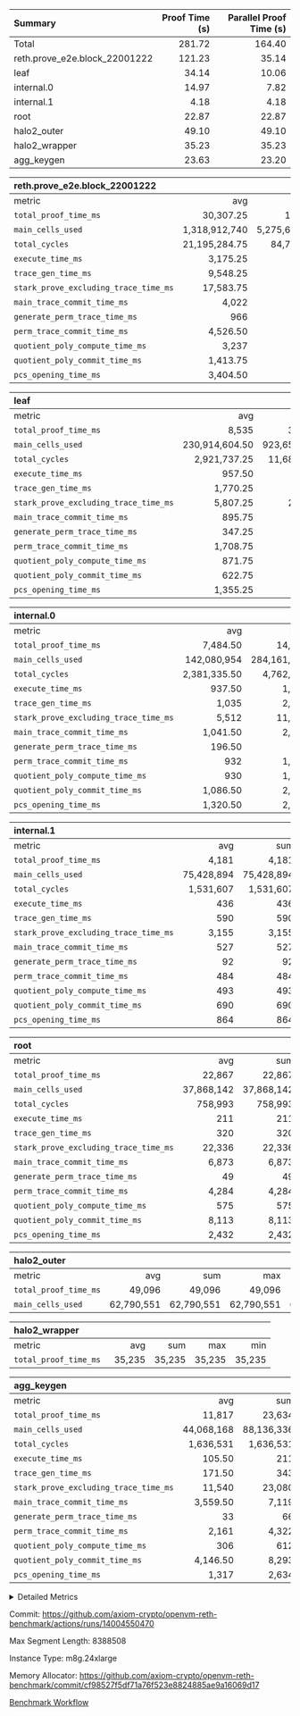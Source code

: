 | Summary | Proof Time (s) | Parallel Proof Time (s) |
|:---|---:|---:|
| Total |  281.72 |  164.40 |
| reth.prove_e2e.block_22001222 |  121.23 |  35.14 |
| leaf |  34.14 |  10.06 |
| internal.0 |  14.97 |  7.82 |
| internal.1 |  4.18 |  4.18 |
| root |  22.87 |  22.87 |
| halo2_outer |  49.10 |  49.10 |
| halo2_wrapper |  35.23 |  35.23 |
| agg_keygen |  23.63 |  23.20 |


| reth.prove_e2e.block_22001222 |||||
|:---|---:|---:|---:|---:|
|metric|avg|sum|max|min|
| `total_proof_time_ms ` |  30,307.25 |  121,229 |  35,143 |  25,955 |
| `main_cells_used     ` |  1,318,912,740 |  5,275,650,960 |  1,657,445,446 |  1,013,833,770 |
| `total_cycles        ` |  21,195,284.75 |  84,781,139 |  24,804,691 |  17,120,936 |
| `execute_time_ms     ` |  3,175.25 |  12,701 |  4,117 |  2,544 |
| `trace_gen_time_ms   ` |  9,548.25 |  38,193 |  10,661 |  8,492 |
| `stark_prove_excluding_trace_time_ms` |  17,583.75 |  70,335 |  20,909 |  14,355 |
| `main_trace_commit_time_ms` |  4,022 |  16,088 |  5,193 |  2,866 |
| `generate_perm_trace_time_ms` |  966 |  3,864 |  1,060 |  925 |
| `perm_trace_commit_time_ms` |  4,526.50 |  18,106 |  5,306 |  3,878 |
| `quotient_poly_compute_time_ms` |  3,237 |  12,948 |  4,281 |  2,145 |
| `quotient_poly_commit_time_ms` |  1,413.75 |  5,655 |  1,535 |  1,299 |
| `pcs_opening_time_ms ` |  3,404.50 |  13,618 |  3,609 |  3,147 |

| leaf |||||
|:---|---:|---:|---:|---:|
|metric|avg|sum|max|min|
| `total_proof_time_ms ` |  8,535 |  34,140 |  10,062 |  7,178 |
| `main_cells_used     ` |  230,914,604.50 |  923,658,418 |  279,826,368 |  195,612,274 |
| `total_cycles        ` |  2,921,737.25 |  11,686,949 |  3,458,734 |  2,574,202 |
| `execute_time_ms     ` |  957.50 |  3,830 |  1,112 |  850 |
| `trace_gen_time_ms   ` |  1,770.25 |  7,081 |  2,069 |  1,550 |
| `stark_prove_excluding_trace_time_ms` |  5,807.25 |  23,229 |  6,881 |  4,778 |
| `main_trace_commit_time_ms` |  895.75 |  3,583 |  1,050 |  746 |
| `generate_perm_trace_time_ms` |  347.25 |  1,389 |  418 |  280 |
| `perm_trace_commit_time_ms` |  1,708.75 |  6,835 |  2,055 |  1,386 |
| `quotient_poly_compute_time_ms` |  871.75 |  3,487 |  1,012 |  728 |
| `quotient_poly_commit_time_ms` |  622.75 |  2,491 |  739 |  510 |
| `pcs_opening_time_ms ` |  1,355.25 |  5,421 |  1,609 |  1,106 |

| internal.0 |||||
|:---|---:|---:|---:|---:|
|metric|avg|sum|max|min|
| `total_proof_time_ms ` |  7,484.50 |  14,969 |  7,817 |  7,152 |
| `main_cells_used     ` |  142,080,954 |  284,161,908 |  143,738,553 |  140,423,355 |
| `total_cycles        ` |  2,381,335.50 |  4,762,671 |  2,397,426 |  2,365,245 |
| `execute_time_ms     ` |  937.50 |  1,875 |  958 |  917 |
| `trace_gen_time_ms   ` |  1,035 |  2,070 |  1,045 |  1,025 |
| `stark_prove_excluding_trace_time_ms` |  5,512 |  11,024 |  5,814 |  5,210 |
| `main_trace_commit_time_ms` |  1,041.50 |  2,083 |  1,143 |  940 |
| `generate_perm_trace_time_ms` |  196.50 |  393 |  207 |  186 |
| `perm_trace_commit_time_ms` |  932 |  1,864 |  976 |  888 |
| `quotient_poly_compute_time_ms` |  930 |  1,860 |  1,001 |  859 |
| `quotient_poly_commit_time_ms` |  1,086.50 |  2,173 |  1,119 |  1,054 |
| `pcs_opening_time_ms ` |  1,320.50 |  2,641 |  1,362 |  1,279 |

| internal.1 |||||
|:---|---:|---:|---:|---:|
|metric|avg|sum|max|min|
| `total_proof_time_ms ` |  4,181 |  4,181 |  4,181 |  4,181 |
| `main_cells_used     ` |  75,428,894 |  75,428,894 |  75,428,894 |  75,428,894 |
| `total_cycles        ` |  1,531,607 |  1,531,607 |  1,531,607 |  1,531,607 |
| `execute_time_ms     ` |  436 |  436 |  436 |  436 |
| `trace_gen_time_ms   ` |  590 |  590 |  590 |  590 |
| `stark_prove_excluding_trace_time_ms` |  3,155 |  3,155 |  3,155 |  3,155 |
| `main_trace_commit_time_ms` |  527 |  527 |  527 |  527 |
| `generate_perm_trace_time_ms` |  92 |  92 |  92 |  92 |
| `perm_trace_commit_time_ms` |  484 |  484 |  484 |  484 |
| `quotient_poly_compute_time_ms` |  493 |  493 |  493 |  493 |
| `quotient_poly_commit_time_ms` |  690 |  690 |  690 |  690 |
| `pcs_opening_time_ms ` |  864 |  864 |  864 |  864 |

| root |||||
|:---|---:|---:|---:|---:|
|metric|avg|sum|max|min|
| `total_proof_time_ms ` |  22,867 |  22,867 |  22,867 |  22,867 |
| `main_cells_used     ` |  37,868,142 |  37,868,142 |  37,868,142 |  37,868,142 |
| `total_cycles        ` |  758,993 |  758,993 |  758,993 |  758,993 |
| `execute_time_ms     ` |  211 |  211 |  211 |  211 |
| `trace_gen_time_ms   ` |  320 |  320 |  320 |  320 |
| `stark_prove_excluding_trace_time_ms` |  22,336 |  22,336 |  22,336 |  22,336 |
| `main_trace_commit_time_ms` |  6,873 |  6,873 |  6,873 |  6,873 |
| `generate_perm_trace_time_ms` |  49 |  49 |  49 |  49 |
| `perm_trace_commit_time_ms` |  4,284 |  4,284 |  4,284 |  4,284 |
| `quotient_poly_compute_time_ms` |  575 |  575 |  575 |  575 |
| `quotient_poly_commit_time_ms` |  8,113 |  8,113 |  8,113 |  8,113 |
| `pcs_opening_time_ms ` |  2,432 |  2,432 |  2,432 |  2,432 |

| halo2_outer |||||
|:---|---:|---:|---:|---:|
|metric|avg|sum|max|min|
| `total_proof_time_ms ` |  49,096 |  49,096 |  49,096 |  49,096 |
| `main_cells_used     ` |  62,790,551 |  62,790,551 |  62,790,551 |  62,790,551 |

| halo2_wrapper |||||
|:---|---:|---:|---:|---:|
|metric|avg|sum|max|min|
| `total_proof_time_ms ` |  35,235 |  35,235 |  35,235 |  35,235 |

| agg_keygen |||||
|:---|---:|---:|---:|---:|
|metric|avg|sum|max|min|
| `total_proof_time_ms ` |  11,817 |  23,634 |  23,202 |  432 |
| `main_cells_used     ` |  44,068,168 |  88,136,336 |  87,208,265 |  928,071 |
| `total_cycles        ` |  1,636,531 |  1,636,531 |  1,636,531 |  1,636,531 |
| `execute_time_ms     ` |  105.50 |  211 |  211 |  0 |
| `trace_gen_time_ms   ` |  171.50 |  343 |  314 |  29 |
| `stark_prove_excluding_trace_time_ms` |  11,540 |  23,080 |  22,677 |  403 |
| `main_trace_commit_time_ms` |  3,559.50 |  7,119 |  7,067 |  52 |
| `generate_perm_trace_time_ms` |  33 |  66 |  54 |  12 |
| `perm_trace_commit_time_ms` |  2,161 |  4,322 |  4,272 |  50 |
| `quotient_poly_compute_time_ms` |  306 |  612 |  582 |  30 |
| `quotient_poly_commit_time_ms` |  4,146.50 |  8,293 |  8,235 |  58 |
| `pcs_opening_time_ms ` |  1,317 |  2,634 |  2,437 |  197 |



<details>
<summary>Detailed Metrics</summary>

| air_name | block_number | quotient_deg | interactions | constraints |
| --- | --- | --- | --- | --- |
| AccessAdapterAir<16> | 22001222 | 2 | 5 | 12 | 
| AccessAdapterAir<2> | 22001222 | 2 | 5 | 12 | 
| AccessAdapterAir<32> | 22001222 | 2 | 5 | 12 | 
| AccessAdapterAir<4> | 22001222 | 2 | 5 | 12 | 
| AccessAdapterAir<8> | 22001222 | 2 | 5 | 12 | 
| BitwiseOperationLookupAir<8> | 22001222 | 2 | 2 | 4 | 
| KeccakVmAir | 22001222 | 2 | 321 | 4,513 | 
| MemoryMerkleAir<8> | 22001222 | 2 | 4 | 39 | 
| PersistentBoundaryAir<8> | 22001222 | 2 | 3 | 7 | 
| PhantomAir | 22001222 | 2 | 3 | 5 | 
| Poseidon2PeripheryAir<BabyBearParameters>, 1> | 22001222 | 2 | 1 | 286 | 
| ProgramAir | 22001222 | 1 | 1 | 4 | 
| RangeTupleCheckerAir<2> | 22001222 | 1 | 1 | 4 | 
| Rv32HintStoreAir | 22001222 | 2 | 18 | 28 | 
| Sha256VmAir | 22001222 | 2 | 50 | 663 | 
| VariableRangeCheckerAir | 22001222 | 1 | 1 | 4 | 
| VmAirWrapper<Rv32BaseAluAdapterAir, BaseAluCoreAir<4, 8> | 22001222 | 2 | 20 | 37 | 
| VmAirWrapper<Rv32BaseAluAdapterAir, LessThanCoreAir<4, 8> | 22001222 | 2 | 18 | 40 | 
| VmAirWrapper<Rv32BaseAluAdapterAir, ShiftCoreAir<4, 8> | 22001222 | 2 | 24 | 91 | 
| VmAirWrapper<Rv32BranchAdapterAir, BranchEqualCoreAir<4> | 22001222 | 2 | 11 | 20 | 
| VmAirWrapper<Rv32BranchAdapterAir, BranchLessThanCoreAir<4, 8> | 22001222 | 2 | 13 | 35 | 
| VmAirWrapper<Rv32CondRdWriteAdapterAir, Rv32JalLuiCoreAir> | 22001222 | 2 | 10 | 18 | 
| VmAirWrapper<Rv32HeapAdapterAir<2, 32, 32>, BaseAluCoreAir<32, 8> | 22001222 | 2 | 61 | 126 | 
| VmAirWrapper<Rv32HeapAdapterAir<2, 32, 32>, LessThanCoreAir<32, 8> | 22001222 | 2 | 31 | 129 | 
| VmAirWrapper<Rv32HeapAdapterAir<2, 32, 32>, MultiplicationCoreAir<32, 8> | 22001222 | 2 | 61 | 57 | 
| VmAirWrapper<Rv32HeapAdapterAir<2, 32, 32>, ShiftCoreAir<32, 8> | 22001222 | 2 | 79 | 2,161 | 
| VmAirWrapper<Rv32HeapBranchAdapterAir<2, 32>, BranchEqualCoreAir<32> | 22001222 | 2 | 20 | 55 | 
| VmAirWrapper<Rv32HeapBranchAdapterAir<2, 32>, BranchLessThanCoreAir<32, 8> | 22001222 | 2 | 22 | 126 | 
| VmAirWrapper<Rv32IsEqualModAdapterAir<2, 1, 32, 32>, ModularIsEqualCoreAir<32, 4, 8> | 22001222 | 2 | 25 | 225 | 
| VmAirWrapper<Rv32IsEqualModAdapterAir<2, 3, 16, 48>, ModularIsEqualCoreAir<48, 4, 8> | 22001222 | 2 | 41 | 333 | 
| VmAirWrapper<Rv32JalrAdapterAir, Rv32JalrCoreAir> | 22001222 | 2 | 16 | 20 | 
| VmAirWrapper<Rv32LoadStoreAdapterAir, LoadSignExtendCoreAir<4, 8> | 22001222 | 2 | 18 | 33 | 
| VmAirWrapper<Rv32LoadStoreAdapterAir, LoadStoreCoreAir<4> | 22001222 | 2 | 17 | 40 | 
| VmAirWrapper<Rv32MultAdapterAir, DivRemCoreAir<4, 8> | 22001222 | 2 | 25 | 84 | 
| VmAirWrapper<Rv32MultAdapterAir, MulHCoreAir<4, 8> | 22001222 | 2 | 24 | 31 | 
| VmAirWrapper<Rv32MultAdapterAir, MultiplicationCoreAir<4, 8> | 22001222 | 2 | 19 | 19 | 
| VmAirWrapper<Rv32RdWriteAdapterAir, Rv32AuipcCoreAir> | 22001222 | 2 | 12 | 14 | 
| VmAirWrapper<Rv32VecHeapAdapterAir<1, 2, 2, 32, 32>, FieldExpressionCoreAir> | 22001222 | 2 | 415 | 480 | 
| VmAirWrapper<Rv32VecHeapAdapterAir<1, 6, 6, 16, 16>, FieldExpressionCoreAir> | 22001222 | 2 | 832 | 921 | 
| VmAirWrapper<Rv32VecHeapAdapterAir<2, 1, 1, 32, 32>, FieldExpressionCoreAir> | 22001222 | 2 | 158 | 190 | 
| VmAirWrapper<Rv32VecHeapAdapterAir<2, 2, 2, 32, 32>, FieldExpressionCoreAir> | 22001222 | 2 | 428 | 457 | 
| VmAirWrapper<Rv32VecHeapAdapterAir<2, 3, 3, 16, 16>, FieldExpressionCoreAir> | 22001222 | 2 | 246 | 288 | 
| VmAirWrapper<Rv32VecHeapAdapterAir<2, 6, 6, 16, 16>, FieldExpressionCoreAir> | 22001222 | 2 | 668 | 701 | 
| VmConnectorAir | 22001222 | 2 | 5 | 11 | 

| block_number | execute_time_ms |
| --- | --- |
| 22001222 | 211 | 

| group | air_name | block_number | rows | quotient_deg | prep_cols | perm_cols | main_cols | interactions | constraints | cells |
| --- | --- | --- | --- | --- | --- | --- | --- | --- | --- | --- |
| agg_keygen | AccessAdapterAir<16> | 22001222 |  | 2 |  |  |  | 5 | 12 |  | 
| agg_keygen | AccessAdapterAir<2> | 22001222 | 524,288 | 8 |  | 16 | 11 | 5 | 12 | 14,155,776 | 
| agg_keygen | AccessAdapterAir<32> | 22001222 |  | 2 |  |  |  | 5 | 12 |  | 
| agg_keygen | AccessAdapterAir<4> | 22001222 | 262,144 | 8 |  | 16 | 13 | 5 | 12 | 7,602,176 | 
| agg_keygen | AccessAdapterAir<8> | 22001222 | 8,192 | 8 |  | 16 | 17 | 5 | 12 | 270,336 | 
| agg_keygen | BitwiseOperationLookupAir<8> | 22001222 |  | 2 |  |  |  | 2 | 4 |  | 
| agg_keygen | FriReducedOpeningAir | 22001222 | 524,288 | 8 |  | 84 | 27 | 39 | 71 | 58,195,968 | 
| agg_keygen | JalRangeCheckAir | 22001222 | 65,536 | 8 |  | 28 | 12 | 9 | 14 | 2,621,440 | 
| agg_keygen | MemoryMerkleAir<8> | 22001222 |  | 2 |  |  |  | 4 | 39 |  | 
| agg_keygen | NativePoseidon2Air<BabyBearParameters>, 1> | 22001222 | 65,536 | 8 |  | 312 | 398 | 136 | 572 | 46,530,560 | 
| agg_keygen | PersistentBoundaryAir<8> | 22001222 |  | 2 |  |  |  | 3 | 7 |  | 
| agg_keygen | PhantomAir | 22001222 | 32,768 | 4 |  | 12 | 6 | 3 | 5 | 589,824 | 
| agg_keygen | Poseidon2PeripheryAir<BabyBearParameters>, 1> | 22001222 |  | 2 |  |  |  | 1 | 286 |  | 
| agg_keygen | ProgramAir | 22001222 | 131,072 | 1 |  | 8 | 10 | 1 | 4 | 2,359,296 | 
| agg_keygen | RangeTupleCheckerAir<2> | 22001222 |  | 1 |  |  |  | 1 | 4 |  | 
| agg_keygen | Rv32HintStoreAir | 22001222 |  | 2 |  |  |  | 18 | 28 |  | 
| agg_keygen | VariableRangeCheckerAir | 22001222 | 262,144 | 1 | 2 | 8 | 1 | 1 | 4 | 2,359,296 | 
| agg_keygen | VmAirWrapper<AluNativeAdapterAir, FieldArithmeticCoreAir> | 22001222 | 1,048,576 | 8 |  | 36 | 29 | 15 | 27 | 68,157,440 | 
| agg_keygen | VmAirWrapper<BranchNativeAdapterAir, BranchEqualCoreAir<1> | 22001222 | 262,144 | 8 |  | 28 | 23 | 11 | 25 | 13,369,344 | 
| agg_keygen | VmAirWrapper<NativeAdapterAir<2, 0>, PublicValuesCoreAir> | 22001222 | 64 | 8 |  | 28 | 27 | 11 | 30 | 3,520 | 
| agg_keygen | VmAirWrapper<NativeLoadStoreAdapterAir<1>, NativeLoadStoreCoreAir<1> | 22001222 | 524,288 | 8 |  | 40 | 21 | 15 | 20 | 31,981,568 | 
| agg_keygen | VmAirWrapper<NativeLoadStoreAdapterAir<4>, NativeLoadStoreCoreAir<4> | 22001222 | 131,072 | 8 |  | 40 | 27 | 15 | 20 | 8,781,824 | 
| agg_keygen | VmAirWrapper<NativeVectorizedAdapterAir<4>, FieldExtensionCoreAir> | 22001222 | 131,072 | 8 |  | 36 | 38 | 15 | 27 | 9,699,328 | 
| agg_keygen | VmAirWrapper<Rv32BaseAluAdapterAir, BaseAluCoreAir<4, 8> | 22001222 |  | 2 |  |  |  | 20 | 37 |  | 
| agg_keygen | VmAirWrapper<Rv32BaseAluAdapterAir, LessThanCoreAir<4, 8> | 22001222 |  | 2 |  |  |  | 18 | 40 |  | 
| agg_keygen | VmAirWrapper<Rv32BaseAluAdapterAir, ShiftCoreAir<4, 8> | 22001222 |  | 2 |  |  |  | 24 | 91 |  | 
| agg_keygen | VmAirWrapper<Rv32BranchAdapterAir, BranchEqualCoreAir<4> | 22001222 |  | 2 |  |  |  | 11 | 20 |  | 
| agg_keygen | VmAirWrapper<Rv32BranchAdapterAir, BranchLessThanCoreAir<4, 8> | 22001222 |  | 2 |  |  |  | 13 | 35 |  | 
| agg_keygen | VmAirWrapper<Rv32CondRdWriteAdapterAir, Rv32JalLuiCoreAir> | 22001222 |  | 2 |  |  |  | 10 | 18 |  | 
| agg_keygen | VmAirWrapper<Rv32JalrAdapterAir, Rv32JalrCoreAir> | 22001222 |  | 2 |  |  |  | 16 | 20 |  | 
| agg_keygen | VmAirWrapper<Rv32LoadStoreAdapterAir, LoadSignExtendCoreAir<4, 8> | 22001222 |  | 2 |  |  |  | 18 | 33 |  | 
| agg_keygen | VmAirWrapper<Rv32LoadStoreAdapterAir, LoadStoreCoreAir<4> | 22001222 |  | 2 |  |  |  | 17 | 40 |  | 
| agg_keygen | VmAirWrapper<Rv32MultAdapterAir, DivRemCoreAir<4, 8> | 22001222 |  | 2 |  |  |  | 25 | 84 |  | 
| agg_keygen | VmAirWrapper<Rv32MultAdapterAir, MulHCoreAir<4, 8> | 22001222 |  | 2 |  |  |  | 24 | 31 |  | 
| agg_keygen | VmAirWrapper<Rv32MultAdapterAir, MultiplicationCoreAir<4, 8> | 22001222 |  | 2 |  |  |  | 19 | 19 |  | 
| agg_keygen | VmAirWrapper<Rv32RdWriteAdapterAir, Rv32AuipcCoreAir> | 22001222 |  | 2 |  |  |  | 12 | 14 |  | 
| agg_keygen | VmConnectorAir | 22001222 | 2 | 8 | 1 | 16 | 5 | 5 | 11 | 42 | 
| agg_keygen | VolatileBoundaryAir | 22001222 | 131,072 | 8 |  | 20 | 12 | 7 | 19 | 4,194,304 | 

| group | air_name | block_number | idx | rows | prep_cols | perm_cols | main_cols | cells |
| --- | --- | --- | --- | --- | --- | --- | --- | --- |
| internal.0 | AccessAdapterAir<2> | 22001222 | 0 | 1,048,576 |  | 12 | 11 | 24,117,248 | 
| internal.0 | AccessAdapterAir<2> | 22001222 | 1 | 524,288 |  | 12 | 11 | 12,058,624 | 
| internal.0 | AccessAdapterAir<4> | 22001222 | 0 | 262,144 |  | 12 | 13 | 6,553,600 | 
| internal.0 | AccessAdapterAir<4> | 22001222 | 1 | 262,144 |  | 12 | 13 | 6,553,600 | 
| internal.0 | AccessAdapterAir<8> | 22001222 | 0 | 8,192 |  | 12 | 17 | 237,568 | 
| internal.0 | AccessAdapterAir<8> | 22001222 | 1 | 8,192 |  | 12 | 17 | 237,568 | 
| internal.0 | FriReducedOpeningAir | 22001222 | 0 | 1,048,576 |  | 44 | 27 | 74,448,896 | 
| internal.0 | FriReducedOpeningAir | 22001222 | 1 | 1,048,576 |  | 44 | 27 | 74,448,896 | 
| internal.0 | JalRangeCheckAir | 22001222 | 0 | 131,072 |  | 16 | 12 | 3,670,016 | 
| internal.0 | JalRangeCheckAir | 22001222 | 1 | 131,072 |  | 16 | 12 | 3,670,016 | 
| internal.0 | NativePoseidon2Air<BabyBearParameters>, 1> | 22001222 | 0 | 262,144 |  | 160 | 398 | 146,276,352 | 
| internal.0 | NativePoseidon2Air<BabyBearParameters>, 1> | 22001222 | 1 | 131,072 |  | 160 | 398 | 73,138,176 | 
| internal.0 | PhantomAir | 22001222 | 0 | 65,536 |  | 8 | 6 | 917,504 | 
| internal.0 | PhantomAir | 22001222 | 1 | 32,768 |  | 8 | 6 | 458,752 | 
| internal.0 | ProgramAir | 22001222 | 0 | 131,072 |  | 8 | 10 | 2,359,296 | 
| internal.0 | ProgramAir | 22001222 | 1 | 131,072 |  | 8 | 10 | 2,359,296 | 
| internal.0 | VariableRangeCheckerAir | 22001222 | 0 | 262,144 | 2 | 8 | 1 | 2,359,296 | 
| internal.0 | VariableRangeCheckerAir | 22001222 | 1 | 262,144 | 2 | 8 | 1 | 2,359,296 | 
| internal.0 | VmAirWrapper<AluNativeAdapterAir, FieldArithmeticCoreAir> | 22001222 | 0 | 2,097,152 |  | 20 | 29 | 102,760,448 | 
| internal.0 | VmAirWrapper<AluNativeAdapterAir, FieldArithmeticCoreAir> | 22001222 | 1 | 2,097,152 |  | 20 | 29 | 102,760,448 | 
| internal.0 | VmAirWrapper<BranchNativeAdapterAir, BranchEqualCoreAir<1> | 22001222 | 0 | 262,144 |  | 16 | 23 | 10,223,616 | 
| internal.0 | VmAirWrapper<BranchNativeAdapterAir, BranchEqualCoreAir<1> | 22001222 | 1 | 262,144 |  | 16 | 23 | 10,223,616 | 
| internal.0 | VmAirWrapper<NativeAdapterAir<2, 0>, PublicValuesCoreAir> | 22001222 | 0 | 64 |  | 16 | 23 | 2,496 | 
| internal.0 | VmAirWrapper<NativeAdapterAir<2, 0>, PublicValuesCoreAir> | 22001222 | 1 | 64 |  | 16 | 23 | 2,496 | 
| internal.0 | VmAirWrapper<NativeLoadStoreAdapterAir<1>, NativeLoadStoreCoreAir<1> | 22001222 | 0 | 524,288 |  | 24 | 21 | 23,592,960 | 
| internal.0 | VmAirWrapper<NativeLoadStoreAdapterAir<1>, NativeLoadStoreCoreAir<1> | 22001222 | 1 | 524,288 |  | 24 | 21 | 23,592,960 | 
| internal.0 | VmAirWrapper<NativeLoadStoreAdapterAir<4>, NativeLoadStoreCoreAir<4> | 22001222 | 0 | 262,144 |  | 24 | 27 | 13,369,344 | 
| internal.0 | VmAirWrapper<NativeLoadStoreAdapterAir<4>, NativeLoadStoreCoreAir<4> | 22001222 | 1 | 262,144 |  | 24 | 27 | 13,369,344 | 
| internal.0 | VmAirWrapper<NativeVectorizedAdapterAir<4>, FieldExtensionCoreAir> | 22001222 | 0 | 262,144 |  | 20 | 38 | 15,204,352 | 
| internal.0 | VmAirWrapper<NativeVectorizedAdapterAir<4>, FieldExtensionCoreAir> | 22001222 | 1 | 262,144 |  | 20 | 38 | 15,204,352 | 
| internal.0 | VmConnectorAir | 22001222 | 0 | 2 | 1 | 12 | 5 | 34 | 
| internal.0 | VmConnectorAir | 22001222 | 1 | 2 | 1 | 12 | 5 | 34 | 
| internal.0 | VolatileBoundaryAir | 22001222 | 0 | 262,144 |  | 12 | 12 | 6,291,456 | 
| internal.0 | VolatileBoundaryAir | 22001222 | 1 | 262,144 |  | 12 | 12 | 6,291,456 | 
| internal.1 | AccessAdapterAir<2> | 22001222 | 2 | 524,288 |  | 12 | 11 | 12,058,624 | 
| internal.1 | AccessAdapterAir<4> | 22001222 | 2 | 262,144 |  | 12 | 13 | 6,553,600 | 
| internal.1 | AccessAdapterAir<8> | 22001222 | 2 | 8,192 |  | 12 | 17 | 237,568 | 
| internal.1 | FriReducedOpeningAir | 22001222 | 2 | 262,144 |  | 44 | 27 | 18,612,224 | 
| internal.1 | JalRangeCheckAir | 22001222 | 2 | 65,536 |  | 16 | 12 | 1,835,008 | 
| internal.1 | NativePoseidon2Air<BabyBearParameters>, 1> | 22001222 | 2 | 65,536 |  | 160 | 398 | 36,569,088 | 
| internal.1 | PhantomAir | 22001222 | 2 | 16,384 |  | 8 | 6 | 229,376 | 
| internal.1 | ProgramAir | 22001222 | 2 | 131,072 |  | 8 | 10 | 2,359,296 | 
| internal.1 | VariableRangeCheckerAir | 22001222 | 2 | 262,144 | 2 | 8 | 1 | 2,359,296 | 
| internal.1 | VmAirWrapper<AluNativeAdapterAir, FieldArithmeticCoreAir> | 22001222 | 2 | 1,048,576 |  | 20 | 29 | 51,380,224 | 
| internal.1 | VmAirWrapper<BranchNativeAdapterAir, BranchEqualCoreAir<1> | 22001222 | 2 | 262,144 |  | 16 | 23 | 10,223,616 | 
| internal.1 | VmAirWrapper<NativeAdapterAir<2, 0>, PublicValuesCoreAir> | 22001222 | 2 | 64 |  | 16 | 23 | 2,496 | 
| internal.1 | VmAirWrapper<NativeLoadStoreAdapterAir<1>, NativeLoadStoreCoreAir<1> | 22001222 | 2 | 524,288 |  | 24 | 21 | 23,592,960 | 
| internal.1 | VmAirWrapper<NativeLoadStoreAdapterAir<4>, NativeLoadStoreCoreAir<4> | 22001222 | 2 | 131,072 |  | 24 | 27 | 6,684,672 | 
| internal.1 | VmAirWrapper<NativeVectorizedAdapterAir<4>, FieldExtensionCoreAir> | 22001222 | 2 | 131,072 |  | 20 | 38 | 7,602,176 | 
| internal.1 | VmConnectorAir | 22001222 | 2 | 2 | 1 | 12 | 5 | 34 | 
| internal.1 | VolatileBoundaryAir | 22001222 | 2 | 131,072 |  | 12 | 12 | 3,145,728 | 
| leaf | AccessAdapterAir<2> | 22001222 | 0 | 2,097,152 |  | 16 | 11 | 56,623,104 | 
| leaf | AccessAdapterAir<2> | 22001222 | 1 | 2,097,152 |  | 16 | 11 | 56,623,104 | 
| leaf | AccessAdapterAir<2> | 22001222 | 2 | 1,048,576 |  | 16 | 11 | 28,311,552 | 
| leaf | AccessAdapterAir<2> | 22001222 | 3 | 1,048,576 |  | 16 | 11 | 28,311,552 | 
| leaf | AccessAdapterAir<4> | 22001222 | 0 | 1,048,576 |  | 16 | 13 | 30,408,704 | 
| leaf | AccessAdapterAir<4> | 22001222 | 1 | 1,048,576 |  | 16 | 13 | 30,408,704 | 
| leaf | AccessAdapterAir<4> | 22001222 | 2 | 524,288 |  | 16 | 13 | 15,204,352 | 
| leaf | AccessAdapterAir<4> | 22001222 | 3 | 524,288 |  | 16 | 13 | 15,204,352 | 
| leaf | AccessAdapterAir<8> | 22001222 | 0 | 32,768 |  | 16 | 17 | 1,081,344 | 
| leaf | AccessAdapterAir<8> | 22001222 | 1 | 32,768 |  | 16 | 17 | 1,081,344 | 
| leaf | AccessAdapterAir<8> | 22001222 | 2 | 16,384 |  | 16 | 17 | 540,672 | 
| leaf | AccessAdapterAir<8> | 22001222 | 3 | 16,384 |  | 16 | 17 | 540,672 | 
| leaf | FriReducedOpeningAir | 22001222 | 0 | 4,194,304 |  | 84 | 27 | 465,567,744 | 
| leaf | FriReducedOpeningAir | 22001222 | 1 | 4,194,304 |  | 84 | 27 | 465,567,744 | 
| leaf | FriReducedOpeningAir | 22001222 | 2 | 2,097,152 |  | 84 | 27 | 232,783,872 | 
| leaf | FriReducedOpeningAir | 22001222 | 3 | 2,097,152 |  | 84 | 27 | 232,783,872 | 
| leaf | JalRangeCheckAir | 22001222 | 0 | 65,536 |  | 28 | 12 | 2,621,440 | 
| leaf | JalRangeCheckAir | 22001222 | 1 | 65,536 |  | 28 | 12 | 2,621,440 | 
| leaf | JalRangeCheckAir | 22001222 | 2 | 65,536 |  | 28 | 12 | 2,621,440 | 
| leaf | JalRangeCheckAir | 22001222 | 3 | 65,536 |  | 28 | 12 | 2,621,440 | 
| leaf | NativePoseidon2Air<BabyBearParameters>, 1> | 22001222 | 0 | 262,144 |  | 312 | 398 | 186,122,240 | 
| leaf | NativePoseidon2Air<BabyBearParameters>, 1> | 22001222 | 1 | 262,144 |  | 312 | 398 | 186,122,240 | 
| leaf | NativePoseidon2Air<BabyBearParameters>, 1> | 22001222 | 2 | 262,144 |  | 312 | 398 | 186,122,240 | 
| leaf | NativePoseidon2Air<BabyBearParameters>, 1> | 22001222 | 3 | 262,144 |  | 312 | 398 | 186,122,240 | 
| leaf | PhantomAir | 22001222 | 0 | 32,768 |  | 12 | 6 | 589,824 | 
| leaf | PhantomAir | 22001222 | 1 | 32,768 |  | 12 | 6 | 589,824 | 
| leaf | PhantomAir | 22001222 | 2 | 32,768 |  | 12 | 6 | 589,824 | 
| leaf | PhantomAir | 22001222 | 3 | 32,768 |  | 12 | 6 | 589,824 | 
| leaf | ProgramAir | 22001222 | 0 | 2,097,152 |  | 8 | 10 | 37,748,736 | 
| leaf | ProgramAir | 22001222 | 1 | 2,097,152 |  | 8 | 10 | 37,748,736 | 
| leaf | ProgramAir | 22001222 | 2 | 2,097,152 |  | 8 | 10 | 37,748,736 | 
| leaf | ProgramAir | 22001222 | 3 | 2,097,152 |  | 8 | 10 | 37,748,736 | 
| leaf | VariableRangeCheckerAir | 22001222 | 0 | 262,144 | 2 | 8 | 1 | 2,359,296 | 
| leaf | VariableRangeCheckerAir | 22001222 | 1 | 262,144 | 2 | 8 | 1 | 2,359,296 | 
| leaf | VariableRangeCheckerAir | 22001222 | 2 | 262,144 | 2 | 8 | 1 | 2,359,296 | 
| leaf | VariableRangeCheckerAir | 22001222 | 3 | 262,144 | 2 | 8 | 1 | 2,359,296 | 
| leaf | VmAirWrapper<AluNativeAdapterAir, FieldArithmeticCoreAir> | 22001222 | 0 | 2,097,152 |  | 36 | 29 | 136,314,880 | 
| leaf | VmAirWrapper<AluNativeAdapterAir, FieldArithmeticCoreAir> | 22001222 | 1 | 2,097,152 |  | 36 | 29 | 136,314,880 | 
| leaf | VmAirWrapper<AluNativeAdapterAir, FieldArithmeticCoreAir> | 22001222 | 2 | 2,097,152 |  | 36 | 29 | 136,314,880 | 
| leaf | VmAirWrapper<AluNativeAdapterAir, FieldArithmeticCoreAir> | 22001222 | 3 | 2,097,152 |  | 36 | 29 | 136,314,880 | 
| leaf | VmAirWrapper<BranchNativeAdapterAir, BranchEqualCoreAir<1> | 22001222 | 0 | 524,288 |  | 28 | 23 | 26,738,688 | 
| leaf | VmAirWrapper<BranchNativeAdapterAir, BranchEqualCoreAir<1> | 22001222 | 1 | 524,288 |  | 28 | 23 | 26,738,688 | 
| leaf | VmAirWrapper<BranchNativeAdapterAir, BranchEqualCoreAir<1> | 22001222 | 2 | 524,288 |  | 28 | 23 | 26,738,688 | 
| leaf | VmAirWrapper<BranchNativeAdapterAir, BranchEqualCoreAir<1> | 22001222 | 3 | 524,288 |  | 28 | 23 | 26,738,688 | 
| leaf | VmAirWrapper<NativeAdapterAir<2, 0>, PublicValuesCoreAir> | 22001222 | 0 | 64 |  | 28 | 27 | 3,520 | 
| leaf | VmAirWrapper<NativeAdapterAir<2, 0>, PublicValuesCoreAir> | 22001222 | 1 | 64 |  | 28 | 27 | 3,520 | 
| leaf | VmAirWrapper<NativeAdapterAir<2, 0>, PublicValuesCoreAir> | 22001222 | 2 | 64 |  | 28 | 27 | 3,520 | 
| leaf | VmAirWrapper<NativeAdapterAir<2, 0>, PublicValuesCoreAir> | 22001222 | 3 | 64 |  | 28 | 27 | 3,520 | 
| leaf | VmAirWrapper<NativeLoadStoreAdapterAir<1>, NativeLoadStoreCoreAir<1> | 22001222 | 0 | 1,048,576 |  | 40 | 21 | 63,963,136 | 
| leaf | VmAirWrapper<NativeLoadStoreAdapterAir<1>, NativeLoadStoreCoreAir<1> | 22001222 | 1 | 1,048,576 |  | 40 | 21 | 63,963,136 | 
| leaf | VmAirWrapper<NativeLoadStoreAdapterAir<1>, NativeLoadStoreCoreAir<1> | 22001222 | 2 | 1,048,576 |  | 40 | 21 | 63,963,136 | 
| leaf | VmAirWrapper<NativeLoadStoreAdapterAir<1>, NativeLoadStoreCoreAir<1> | 22001222 | 3 | 1,048,576 |  | 40 | 21 | 63,963,136 | 
| leaf | VmAirWrapper<NativeLoadStoreAdapterAir<4>, NativeLoadStoreCoreAir<4> | 22001222 | 0 | 262,144 |  | 40 | 27 | 17,563,648 | 
| leaf | VmAirWrapper<NativeLoadStoreAdapterAir<4>, NativeLoadStoreCoreAir<4> | 22001222 | 1 | 262,144 |  | 40 | 27 | 17,563,648 | 
| leaf | VmAirWrapper<NativeLoadStoreAdapterAir<4>, NativeLoadStoreCoreAir<4> | 22001222 | 2 | 262,144 |  | 40 | 27 | 17,563,648 | 
| leaf | VmAirWrapper<NativeLoadStoreAdapterAir<4>, NativeLoadStoreCoreAir<4> | 22001222 | 3 | 262,144 |  | 40 | 27 | 17,563,648 | 
| leaf | VmAirWrapper<NativeVectorizedAdapterAir<4>, FieldExtensionCoreAir> | 22001222 | 0 | 262,144 |  | 36 | 38 | 19,398,656 | 
| leaf | VmAirWrapper<NativeVectorizedAdapterAir<4>, FieldExtensionCoreAir> | 22001222 | 1 | 524,288 |  | 36 | 38 | 38,797,312 | 
| leaf | VmAirWrapper<NativeVectorizedAdapterAir<4>, FieldExtensionCoreAir> | 22001222 | 2 | 262,144 |  | 36 | 38 | 19,398,656 | 
| leaf | VmAirWrapper<NativeVectorizedAdapterAir<4>, FieldExtensionCoreAir> | 22001222 | 3 | 262,144 |  | 36 | 38 | 19,398,656 | 
| leaf | VmConnectorAir | 22001222 | 0 | 2 | 1 | 16 | 5 | 42 | 
| leaf | VmConnectorAir | 22001222 | 1 | 2 | 1 | 16 | 5 | 42 | 
| leaf | VmConnectorAir | 22001222 | 2 | 2 | 1 | 16 | 5 | 42 | 
| leaf | VmConnectorAir | 22001222 | 3 | 2 | 1 | 16 | 5 | 42 | 
| leaf | VolatileBoundaryAir | 22001222 | 0 | 1,048,576 |  | 20 | 12 | 33,554,432 | 
| leaf | VolatileBoundaryAir | 22001222 | 1 | 1,048,576 |  | 20 | 12 | 33,554,432 | 
| leaf | VolatileBoundaryAir | 22001222 | 2 | 524,288 |  | 20 | 12 | 16,777,216 | 
| leaf | VolatileBoundaryAir | 22001222 | 3 | 524,288 |  | 20 | 12 | 16,777,216 | 
| root | AccessAdapterAir<2> | 22001222 | 0 | 262,144 |  | 8 | 11 | 4,980,736 | 
| root | AccessAdapterAir<4> | 22001222 | 0 | 131,072 |  | 8 | 13 | 2,752,512 | 
| root | AccessAdapterAir<8> | 22001222 | 0 | 4,096 |  | 8 | 17 | 102,400 | 
| root | FriReducedOpeningAir | 22001222 | 0 | 131,072 |  | 24 | 27 | 6,684,672 | 
| root | JalRangeCheckAir | 22001222 | 0 | 32,768 |  | 12 | 12 | 786,432 | 
| root | NativePoseidon2Air<BabyBearParameters>, 1> | 22001222 | 0 | 32,768 |  | 84 | 398 | 15,794,176 | 
| root | PhantomAir | 22001222 | 0 | 8,192 |  | 8 | 6 | 114,688 | 
| root | ProgramAir | 22001222 | 0 | 131,072 |  | 8 | 10 | 2,359,296 | 
| root | VariableRangeCheckerAir | 22001222 | 0 | 262,144 | 2 | 8 | 1 | 2,359,296 | 
| root | VmAirWrapper<AluNativeAdapterAir, FieldArithmeticCoreAir> | 22001222 | 0 | 524,288 |  | 12 | 29 | 21,495,808 | 
| root | VmAirWrapper<BranchNativeAdapterAir, BranchEqualCoreAir<1> | 22001222 | 0 | 131,072 |  | 12 | 23 | 4,587,520 | 
| root | VmAirWrapper<NativeAdapterAir<2, 0>, PublicValuesCoreAir> | 22001222 | 0 | 64 |  | 12 | 22 | 2,176 | 
| root | VmAirWrapper<NativeLoadStoreAdapterAir<1>, NativeLoadStoreCoreAir<1> | 22001222 | 0 | 262,144 |  | 16 | 21 | 9,699,328 | 
| root | VmAirWrapper<NativeLoadStoreAdapterAir<4>, NativeLoadStoreCoreAir<4> | 22001222 | 0 | 65,536 |  | 16 | 27 | 2,818,048 | 
| root | VmAirWrapper<NativeVectorizedAdapterAir<4>, FieldExtensionCoreAir> | 22001222 | 0 | 65,536 |  | 12 | 38 | 3,276,800 | 
| root | VmConnectorAir | 22001222 | 0 | 2 | 1 | 8 | 5 | 26 | 
| root | VolatileBoundaryAir | 22001222 | 0 | 131,072 |  | 8 | 12 | 2,621,440 | 

| group | air_name | block_number | segment | rows | prep_cols | perm_cols | main_cols | cells |
| --- | --- | --- | --- | --- | --- | --- | --- | --- |
| agg_keygen | AccessAdapterAir<16> | 22001222 | 0 | 1 |  | 16 | 25 | 41 | 
| agg_keygen | AccessAdapterAir<2> | 22001222 | 0 | 1 |  | 16 | 11 | 27 | 
| agg_keygen | AccessAdapterAir<32> | 22001222 | 0 | 1 |  | 16 | 41 | 57 | 
| agg_keygen | AccessAdapterAir<4> | 22001222 | 0 | 1 |  | 16 | 13 | 29 | 
| agg_keygen | AccessAdapterAir<8> | 22001222 | 0 | 1 |  | 16 | 17 | 33 | 
| agg_keygen | BitwiseOperationLookupAir<8> | 22001222 | 0 | 65,536 | 3 | 8 | 2 | 655,360 | 
| agg_keygen | MemoryMerkleAir<8> | 22001222 | 0 | 64 |  | 16 | 32 | 3,072 | 
| agg_keygen | PersistentBoundaryAir<8> | 22001222 | 0 | 1 |  | 12 | 20 | 32 | 
| agg_keygen | PhantomAir | 22001222 | 0 | 1 |  | 12 | 6 | 18 | 
| agg_keygen | Poseidon2PeripheryAir<BabyBearParameters>, 1> | 22001222 | 0 | 32 |  | 8 | 300 | 9,856 | 
| agg_keygen | ProgramAir | 22001222 | 0 | 1 |  | 8 | 10 | 18 | 
| agg_keygen | RangeTupleCheckerAir<2> | 22001222 | 0 | 524,288 | 2 | 8 | 1 | 4,718,592 | 
| agg_keygen | Rv32HintStoreAir | 22001222 | 0 | 1 |  | 44 | 32 | 76 | 
| agg_keygen | VariableRangeCheckerAir | 22001222 | 0 | 262,144 | 2 | 8 | 1 | 2,359,296 | 
| agg_keygen | VmAirWrapper<Rv32BaseAluAdapterAir, BaseAluCoreAir<4, 8> | 22001222 | 0 | 1 |  | 52 | 36 | 88 | 
| agg_keygen | VmAirWrapper<Rv32BaseAluAdapterAir, LessThanCoreAir<4, 8> | 22001222 | 0 | 1 |  | 40 | 37 | 77 | 
| agg_keygen | VmAirWrapper<Rv32BaseAluAdapterAir, ShiftCoreAir<4, 8> | 22001222 | 0 | 1 |  | 52 | 53 | 105 | 
| agg_keygen | VmAirWrapper<Rv32BranchAdapterAir, BranchEqualCoreAir<4> | 22001222 | 0 | 1 |  | 28 | 26 | 54 | 
| agg_keygen | VmAirWrapper<Rv32BranchAdapterAir, BranchLessThanCoreAir<4, 8> | 22001222 | 0 | 1 |  | 32 | 32 | 64 | 
| agg_keygen | VmAirWrapper<Rv32CondRdWriteAdapterAir, Rv32JalLuiCoreAir> | 22001222 | 0 | 1 |  | 28 | 18 | 46 | 
| agg_keygen | VmAirWrapper<Rv32JalrAdapterAir, Rv32JalrCoreAir> | 22001222 | 0 | 1 |  | 36 | 28 | 64 | 
| agg_keygen | VmAirWrapper<Rv32LoadStoreAdapterAir, LoadSignExtendCoreAir<4, 8> | 22001222 | 0 | 1 |  | 52 | 36 | 88 | 
| agg_keygen | VmAirWrapper<Rv32LoadStoreAdapterAir, LoadStoreCoreAir<4> | 22001222 | 0 | 1 |  | 52 | 41 | 93 | 
| agg_keygen | VmAirWrapper<Rv32MultAdapterAir, DivRemCoreAir<4, 8> | 22001222 | 0 | 1 |  | 72 | 59 | 131 | 
| agg_keygen | VmAirWrapper<Rv32MultAdapterAir, MulHCoreAir<4, 8> | 22001222 | 0 | 1 |  | 72 | 39 | 111 | 
| agg_keygen | VmAirWrapper<Rv32MultAdapterAir, MultiplicationCoreAir<4, 8> | 22001222 | 0 | 1 |  | 52 | 31 | 83 | 
| agg_keygen | VmAirWrapper<Rv32RdWriteAdapterAir, Rv32AuipcCoreAir> | 22001222 | 0 | 1 |  | 28 | 20 | 48 | 
| agg_keygen | VmConnectorAir | 22001222 | 0 | 2 | 1 | 16 | 5 | 42 | 
| reth.prove_e2e.block_22001222 | AccessAdapterAir<16> | 22001222 | 0 | 64 |  | 16 | 25 | 2,624 | 
| reth.prove_e2e.block_22001222 | AccessAdapterAir<16> | 22001222 | 1 | 524,288 |  | 16 | 25 | 21,495,808 | 
| reth.prove_e2e.block_22001222 | AccessAdapterAir<16> | 22001222 | 2 | 524,288 |  | 16 | 25 | 21,495,808 | 
| reth.prove_e2e.block_22001222 | AccessAdapterAir<16> | 22001222 | 3 | 131,072 |  | 16 | 25 | 5,373,952 | 
| reth.prove_e2e.block_22001222 | AccessAdapterAir<2> | 22001222 | 1 | 512 |  | 16 | 11 | 13,824 | 
| reth.prove_e2e.block_22001222 | AccessAdapterAir<2> | 22001222 | 2 | 512 |  | 16 | 11 | 13,824 | 
| reth.prove_e2e.block_22001222 | AccessAdapterAir<2> | 22001222 | 3 | 131,072 |  | 16 | 11 | 3,538,944 | 
| reth.prove_e2e.block_22001222 | AccessAdapterAir<32> | 22001222 | 0 | 32 |  | 16 | 41 | 1,824 | 
| reth.prove_e2e.block_22001222 | AccessAdapterAir<32> | 22001222 | 1 | 262,144 |  | 16 | 41 | 14,942,208 | 
| reth.prove_e2e.block_22001222 | AccessAdapterAir<32> | 22001222 | 2 | 262,144 |  | 16 | 41 | 14,942,208 | 
| reth.prove_e2e.block_22001222 | AccessAdapterAir<32> | 22001222 | 3 | 65,536 |  | 16 | 41 | 3,735,552 | 
| reth.prove_e2e.block_22001222 | AccessAdapterAir<4> | 22001222 | 0 | 64 |  | 16 | 13 | 1,856 | 
| reth.prove_e2e.block_22001222 | AccessAdapterAir<4> | 22001222 | 1 | 256 |  | 16 | 13 | 7,424 | 
| reth.prove_e2e.block_22001222 | AccessAdapterAir<4> | 22001222 | 2 | 256 |  | 16 | 13 | 7,424 | 
| reth.prove_e2e.block_22001222 | AccessAdapterAir<4> | 22001222 | 3 | 65,536 |  | 16 | 13 | 1,900,544 | 
| reth.prove_e2e.block_22001222 | AccessAdapterAir<8> | 22001222 | 0 | 1,048,576 |  | 16 | 17 | 34,603,008 | 
| reth.prove_e2e.block_22001222 | AccessAdapterAir<8> | 22001222 | 1 | 2,097,152 |  | 16 | 17 | 69,206,016 | 
| reth.prove_e2e.block_22001222 | AccessAdapterAir<8> | 22001222 | 2 | 2,097,152 |  | 16 | 17 | 69,206,016 | 
| reth.prove_e2e.block_22001222 | AccessAdapterAir<8> | 22001222 | 3 | 1,048,576 |  | 16 | 17 | 34,603,008 | 
| reth.prove_e2e.block_22001222 | BitwiseOperationLookupAir<8> | 22001222 | 0 | 65,536 | 3 | 8 | 2 | 655,360 | 
| reth.prove_e2e.block_22001222 | BitwiseOperationLookupAir<8> | 22001222 | 1 | 65,536 | 3 | 8 | 2 | 655,360 | 
| reth.prove_e2e.block_22001222 | BitwiseOperationLookupAir<8> | 22001222 | 2 | 65,536 | 3 | 8 | 2 | 655,360 | 
| reth.prove_e2e.block_22001222 | BitwiseOperationLookupAir<8> | 22001222 | 3 | 65,536 | 3 | 8 | 2 | 655,360 | 
| reth.prove_e2e.block_22001222 | KeccakVmAir | 22001222 | 0 | 1 |  | 1,056 | 3,163 | 4,219 | 
| reth.prove_e2e.block_22001222 | KeccakVmAir | 22001222 | 1 | 262,144 |  | 1,056 | 3,163 | 1,105,985,536 | 
| reth.prove_e2e.block_22001222 | KeccakVmAir | 22001222 | 2 | 16,384 |  | 1,056 | 3,163 | 69,124,096 | 
| reth.prove_e2e.block_22001222 | KeccakVmAir | 22001222 | 3 | 262,144 |  | 1,056 | 3,163 | 1,105,985,536 | 
| reth.prove_e2e.block_22001222 | MemoryMerkleAir<8> | 22001222 | 0 | 1,048,576 |  | 16 | 32 | 50,331,648 | 
| reth.prove_e2e.block_22001222 | MemoryMerkleAir<8> | 22001222 | 1 | 1,048,576 |  | 16 | 32 | 50,331,648 | 
| reth.prove_e2e.block_22001222 | MemoryMerkleAir<8> | 22001222 | 2 | 1,048,576 |  | 16 | 32 | 50,331,648 | 
| reth.prove_e2e.block_22001222 | MemoryMerkleAir<8> | 22001222 | 3 | 2,097,152 |  | 16 | 32 | 100,663,296 | 
| reth.prove_e2e.block_22001222 | PersistentBoundaryAir<8> | 22001222 | 0 | 1,048,576 |  | 12 | 20 | 33,554,432 | 
| reth.prove_e2e.block_22001222 | PersistentBoundaryAir<8> | 22001222 | 1 | 1,048,576 |  | 12 | 20 | 33,554,432 | 
| reth.prove_e2e.block_22001222 | PersistentBoundaryAir<8> | 22001222 | 2 | 1,048,576 |  | 12 | 20 | 33,554,432 | 
| reth.prove_e2e.block_22001222 | PersistentBoundaryAir<8> | 22001222 | 3 | 1,048,576 |  | 12 | 20 | 33,554,432 | 
| reth.prove_e2e.block_22001222 | PhantomAir | 22001222 | 0 | 4 |  | 12 | 6 | 72 | 
| reth.prove_e2e.block_22001222 | PhantomAir | 22001222 | 1 | 128 |  | 12 | 6 | 2,304 | 
| reth.prove_e2e.block_22001222 | PhantomAir | 22001222 | 2 | 1 |  | 12 | 6 | 18 | 
| reth.prove_e2e.block_22001222 | PhantomAir | 22001222 | 3 | 8 |  | 12 | 6 | 144 | 
| reth.prove_e2e.block_22001222 | Poseidon2PeripheryAir<BabyBearParameters>, 1> | 22001222 | 0 | 1,048,576 |  | 8 | 300 | 322,961,408 | 
| reth.prove_e2e.block_22001222 | Poseidon2PeripheryAir<BabyBearParameters>, 1> | 22001222 | 1 | 1,048,576 |  | 8 | 300 | 322,961,408 | 
| reth.prove_e2e.block_22001222 | Poseidon2PeripheryAir<BabyBearParameters>, 1> | 22001222 | 2 | 524,288 |  | 8 | 300 | 161,480,704 | 
| reth.prove_e2e.block_22001222 | Poseidon2PeripheryAir<BabyBearParameters>, 1> | 22001222 | 3 | 1,048,576 |  | 8 | 300 | 322,961,408 | 
| reth.prove_e2e.block_22001222 | ProgramAir | 22001222 | 0 | 1,048,576 |  | 8 | 10 | 18,874,368 | 
| reth.prove_e2e.block_22001222 | ProgramAir | 22001222 | 1 | 1,048,576 |  | 8 | 10 | 18,874,368 | 
| reth.prove_e2e.block_22001222 | ProgramAir | 22001222 | 2 | 1,048,576 |  | 8 | 10 | 18,874,368 | 
| reth.prove_e2e.block_22001222 | ProgramAir | 22001222 | 3 | 1,048,576 |  | 8 | 10 | 18,874,368 | 
| reth.prove_e2e.block_22001222 | RangeTupleCheckerAir<2> | 22001222 | 0 | 2,097,152 | 2 | 8 | 1 | 18,874,368 | 
| reth.prove_e2e.block_22001222 | RangeTupleCheckerAir<2> | 22001222 | 1 | 2,097,152 | 2 | 8 | 1 | 18,874,368 | 
| reth.prove_e2e.block_22001222 | RangeTupleCheckerAir<2> | 22001222 | 2 | 2,097,152 | 2 | 8 | 1 | 18,874,368 | 
| reth.prove_e2e.block_22001222 | RangeTupleCheckerAir<2> | 22001222 | 3 | 2,097,152 | 2 | 8 | 1 | 18,874,368 | 
| reth.prove_e2e.block_22001222 | Rv32HintStoreAir | 22001222 | 0 | 524,288 |  | 44 | 32 | 39,845,888 | 
| reth.prove_e2e.block_22001222 | Rv32HintStoreAir | 22001222 | 1 | 524,288 |  | 44 | 32 | 39,845,888 | 
| reth.prove_e2e.block_22001222 | VariableRangeCheckerAir | 22001222 | 0 | 262,144 | 2 | 8 | 1 | 2,359,296 | 
| reth.prove_e2e.block_22001222 | VariableRangeCheckerAir | 22001222 | 1 | 262,144 | 2 | 8 | 1 | 2,359,296 | 
| reth.prove_e2e.block_22001222 | VariableRangeCheckerAir | 22001222 | 2 | 262,144 | 2 | 8 | 1 | 2,359,296 | 
| reth.prove_e2e.block_22001222 | VariableRangeCheckerAir | 22001222 | 3 | 262,144 | 2 | 8 | 1 | 2,359,296 | 
| reth.prove_e2e.block_22001222 | VmAirWrapper<Rv32BaseAluAdapterAir, BaseAluCoreAir<4, 8> | 22001222 | 0 | 8,388,608 |  | 52 | 36 | 738,197,504 | 
| reth.prove_e2e.block_22001222 | VmAirWrapper<Rv32BaseAluAdapterAir, BaseAluCoreAir<4, 8> | 22001222 | 1 | 8,388,608 |  | 52 | 36 | 738,197,504 | 
| reth.prove_e2e.block_22001222 | VmAirWrapper<Rv32BaseAluAdapterAir, BaseAluCoreAir<4, 8> | 22001222 | 2 | 8,388,608 |  | 52 | 36 | 738,197,504 | 
| reth.prove_e2e.block_22001222 | VmAirWrapper<Rv32BaseAluAdapterAir, BaseAluCoreAir<4, 8> | 22001222 | 3 | 8,388,608 |  | 52 | 36 | 738,197,504 | 
| reth.prove_e2e.block_22001222 | VmAirWrapper<Rv32BaseAluAdapterAir, LessThanCoreAir<4, 8> | 22001222 | 0 | 524,288 |  | 40 | 37 | 40,370,176 | 
| reth.prove_e2e.block_22001222 | VmAirWrapper<Rv32BaseAluAdapterAir, LessThanCoreAir<4, 8> | 22001222 | 1 | 524,288 |  | 40 | 37 | 40,370,176 | 
| reth.prove_e2e.block_22001222 | VmAirWrapper<Rv32BaseAluAdapterAir, LessThanCoreAir<4, 8> | 22001222 | 2 | 524,288 |  | 40 | 37 | 40,370,176 | 
| reth.prove_e2e.block_22001222 | VmAirWrapper<Rv32BaseAluAdapterAir, LessThanCoreAir<4, 8> | 22001222 | 3 | 524,288 |  | 40 | 37 | 40,370,176 | 
| reth.prove_e2e.block_22001222 | VmAirWrapper<Rv32BaseAluAdapterAir, ShiftCoreAir<4, 8> | 22001222 | 0 | 1,048,576 |  | 52 | 53 | 110,100,480 | 
| reth.prove_e2e.block_22001222 | VmAirWrapper<Rv32BaseAluAdapterAir, ShiftCoreAir<4, 8> | 22001222 | 1 | 2,097,152 |  | 52 | 53 | 220,200,960 | 
| reth.prove_e2e.block_22001222 | VmAirWrapper<Rv32BaseAluAdapterAir, ShiftCoreAir<4, 8> | 22001222 | 2 | 2,097,152 |  | 52 | 53 | 220,200,960 | 
| reth.prove_e2e.block_22001222 | VmAirWrapper<Rv32BaseAluAdapterAir, ShiftCoreAir<4, 8> | 22001222 | 3 | 1,048,576 |  | 52 | 53 | 110,100,480 | 
| reth.prove_e2e.block_22001222 | VmAirWrapper<Rv32BranchAdapterAir, BranchEqualCoreAir<4> | 22001222 | 0 | 2,097,152 |  | 28 | 26 | 113,246,208 | 
| reth.prove_e2e.block_22001222 | VmAirWrapper<Rv32BranchAdapterAir, BranchEqualCoreAir<4> | 22001222 | 1 | 2,097,152 |  | 28 | 26 | 113,246,208 | 
| reth.prove_e2e.block_22001222 | VmAirWrapper<Rv32BranchAdapterAir, BranchEqualCoreAir<4> | 22001222 | 2 | 2,097,152 |  | 28 | 26 | 113,246,208 | 
| reth.prove_e2e.block_22001222 | VmAirWrapper<Rv32BranchAdapterAir, BranchEqualCoreAir<4> | 22001222 | 3 | 2,097,152 |  | 28 | 26 | 113,246,208 | 
| reth.prove_e2e.block_22001222 | VmAirWrapper<Rv32BranchAdapterAir, BranchLessThanCoreAir<4, 8> | 22001222 | 0 | 1,048,576 |  | 32 | 32 | 67,108,864 | 
| reth.prove_e2e.block_22001222 | VmAirWrapper<Rv32BranchAdapterAir, BranchLessThanCoreAir<4, 8> | 22001222 | 1 | 2,097,152 |  | 32 | 32 | 134,217,728 | 
| reth.prove_e2e.block_22001222 | VmAirWrapper<Rv32BranchAdapterAir, BranchLessThanCoreAir<4, 8> | 22001222 | 2 | 4,194,304 |  | 32 | 32 | 268,435,456 | 
| reth.prove_e2e.block_22001222 | VmAirWrapper<Rv32BranchAdapterAir, BranchLessThanCoreAir<4, 8> | 22001222 | 3 | 1,048,576 |  | 32 | 32 | 67,108,864 | 
| reth.prove_e2e.block_22001222 | VmAirWrapper<Rv32CondRdWriteAdapterAir, Rv32JalLuiCoreAir> | 22001222 | 0 | 1,048,576 |  | 28 | 18 | 48,234,496 | 
| reth.prove_e2e.block_22001222 | VmAirWrapper<Rv32CondRdWriteAdapterAir, Rv32JalLuiCoreAir> | 22001222 | 1 | 524,288 |  | 28 | 18 | 24,117,248 | 
| reth.prove_e2e.block_22001222 | VmAirWrapper<Rv32CondRdWriteAdapterAir, Rv32JalLuiCoreAir> | 22001222 | 2 | 524,288 |  | 28 | 18 | 24,117,248 | 
| reth.prove_e2e.block_22001222 | VmAirWrapper<Rv32CondRdWriteAdapterAir, Rv32JalLuiCoreAir> | 22001222 | 3 | 262,144 |  | 28 | 18 | 12,058,624 | 
| reth.prove_e2e.block_22001222 | VmAirWrapper<Rv32HeapAdapterAir<2, 32, 32>, BaseAluCoreAir<32, 8> | 22001222 | 1 | 8,192 |  | 192 | 168 | 2,949,120 | 
| reth.prove_e2e.block_22001222 | VmAirWrapper<Rv32HeapAdapterAir<2, 32, 32>, BaseAluCoreAir<32, 8> | 22001222 | 2 | 16,384 |  | 192 | 168 | 5,898,240 | 
| reth.prove_e2e.block_22001222 | VmAirWrapper<Rv32HeapAdapterAir<2, 32, 32>, BaseAluCoreAir<32, 8> | 22001222 | 3 | 8,192 |  | 192 | 168 | 2,949,120 | 
| reth.prove_e2e.block_22001222 | VmAirWrapper<Rv32HeapAdapterAir<2, 32, 32>, LessThanCoreAir<32, 8> | 22001222 | 1 | 2,048 |  | 68 | 169 | 485,376 | 
| reth.prove_e2e.block_22001222 | VmAirWrapper<Rv32HeapAdapterAir<2, 32, 32>, LessThanCoreAir<32, 8> | 22001222 | 2 | 8,192 |  | 68 | 169 | 1,941,504 | 
| reth.prove_e2e.block_22001222 | VmAirWrapper<Rv32HeapAdapterAir<2, 32, 32>, LessThanCoreAir<32, 8> | 22001222 | 3 | 2,048 |  | 68 | 169 | 485,376 | 
| reth.prove_e2e.block_22001222 | VmAirWrapper<Rv32HeapAdapterAir<2, 32, 32>, MultiplicationCoreAir<32, 8> | 22001222 | 1 | 512 |  | 192 | 164 | 182,272 | 
| reth.prove_e2e.block_22001222 | VmAirWrapper<Rv32HeapAdapterAir<2, 32, 32>, MultiplicationCoreAir<32, 8> | 22001222 | 2 | 4,096 |  | 192 | 164 | 1,458,176 | 
| reth.prove_e2e.block_22001222 | VmAirWrapper<Rv32HeapAdapterAir<2, 32, 32>, MultiplicationCoreAir<32, 8> | 22001222 | 3 | 512 |  | 192 | 164 | 182,272 | 
| reth.prove_e2e.block_22001222 | VmAirWrapper<Rv32HeapAdapterAir<2, 32, 32>, ShiftCoreAir<32, 8> | 22001222 | 1 | 1,024 |  | 164 | 241 | 414,720 | 
| reth.prove_e2e.block_22001222 | VmAirWrapper<Rv32HeapAdapterAir<2, 32, 32>, ShiftCoreAir<32, 8> | 22001222 | 2 | 8,192 |  | 164 | 241 | 3,317,760 | 
| reth.prove_e2e.block_22001222 | VmAirWrapper<Rv32HeapAdapterAir<2, 32, 32>, ShiftCoreAir<32, 8> | 22001222 | 3 | 1,024 |  | 164 | 241 | 414,720 | 
| reth.prove_e2e.block_22001222 | VmAirWrapper<Rv32HeapBranchAdapterAir<2, 32>, BranchEqualCoreAir<32> | 22001222 | 1 | 8,192 |  | 48 | 124 | 1,409,024 | 
| reth.prove_e2e.block_22001222 | VmAirWrapper<Rv32HeapBranchAdapterAir<2, 32>, BranchEqualCoreAir<32> | 22001222 | 2 | 32,768 |  | 48 | 124 | 5,636,096 | 
| reth.prove_e2e.block_22001222 | VmAirWrapper<Rv32HeapBranchAdapterAir<2, 32>, BranchEqualCoreAir<32> | 22001222 | 3 | 8,192 |  | 48 | 124 | 1,409,024 | 
| reth.prove_e2e.block_22001222 | VmAirWrapper<Rv32IsEqualModAdapterAir<2, 1, 32, 32>, ModularIsEqualCoreAir<32, 4, 8> | 22001222 | 0 | 1 |  | 56 | 166 | 222 | 
| reth.prove_e2e.block_22001222 | VmAirWrapper<Rv32IsEqualModAdapterAir<2, 1, 32, 32>, ModularIsEqualCoreAir<32, 4, 8> | 22001222 | 1 | 65,536 |  | 56 | 166 | 14,548,992 | 
| reth.prove_e2e.block_22001222 | VmAirWrapper<Rv32JalrAdapterAir, Rv32JalrCoreAir> | 22001222 | 0 | 524,288 |  | 36 | 28 | 33,554,432 | 
| reth.prove_e2e.block_22001222 | VmAirWrapper<Rv32JalrAdapterAir, Rv32JalrCoreAir> | 22001222 | 1 | 524,288 |  | 36 | 28 | 33,554,432 | 
| reth.prove_e2e.block_22001222 | VmAirWrapper<Rv32JalrAdapterAir, Rv32JalrCoreAir> | 22001222 | 2 | 524,288 |  | 36 | 28 | 33,554,432 | 
| reth.prove_e2e.block_22001222 | VmAirWrapper<Rv32JalrAdapterAir, Rv32JalrCoreAir> | 22001222 | 3 | 524,288 |  | 36 | 28 | 33,554,432 | 
| reth.prove_e2e.block_22001222 | VmAirWrapper<Rv32LoadStoreAdapterAir, LoadSignExtendCoreAir<4, 8> | 22001222 | 0 | 1,048,576 |  | 52 | 36 | 92,274,688 | 
| reth.prove_e2e.block_22001222 | VmAirWrapper<Rv32LoadStoreAdapterAir, LoadSignExtendCoreAir<4, 8> | 22001222 | 1 | 1,048,576 |  | 52 | 36 | 92,274,688 | 
| reth.prove_e2e.block_22001222 | VmAirWrapper<Rv32LoadStoreAdapterAir, LoadSignExtendCoreAir<4, 8> | 22001222 | 2 | 2,097,152 |  | 52 | 36 | 184,549,376 | 
| reth.prove_e2e.block_22001222 | VmAirWrapper<Rv32LoadStoreAdapterAir, LoadSignExtendCoreAir<4, 8> | 22001222 | 3 | 1,048,576 |  | 52 | 36 | 92,274,688 | 
| reth.prove_e2e.block_22001222 | VmAirWrapper<Rv32LoadStoreAdapterAir, LoadStoreCoreAir<4> | 22001222 | 0 | 8,388,608 |  | 52 | 41 | 780,140,544 | 
| reth.prove_e2e.block_22001222 | VmAirWrapper<Rv32LoadStoreAdapterAir, LoadStoreCoreAir<4> | 22001222 | 1 | 8,388,608 |  | 52 | 41 | 780,140,544 | 
| reth.prove_e2e.block_22001222 | VmAirWrapper<Rv32LoadStoreAdapterAir, LoadStoreCoreAir<4> | 22001222 | 2 | 8,388,608 |  | 52 | 41 | 780,140,544 | 
| reth.prove_e2e.block_22001222 | VmAirWrapper<Rv32LoadStoreAdapterAir, LoadStoreCoreAir<4> | 22001222 | 3 | 8,388,608 |  | 52 | 41 | 780,140,544 | 
| reth.prove_e2e.block_22001222 | VmAirWrapper<Rv32MultAdapterAir, DivRemCoreAir<4, 8> | 22001222 | 1 | 128 |  | 72 | 59 | 16,768 | 
| reth.prove_e2e.block_22001222 | VmAirWrapper<Rv32MultAdapterAir, DivRemCoreAir<4, 8> | 22001222 | 2 | 128 |  | 72 | 59 | 16,768 | 
| reth.prove_e2e.block_22001222 | VmAirWrapper<Rv32MultAdapterAir, DivRemCoreAir<4, 8> | 22001222 | 3 | 128 |  | 72 | 59 | 16,768 | 
| reth.prove_e2e.block_22001222 | VmAirWrapper<Rv32MultAdapterAir, MulHCoreAir<4, 8> | 22001222 | 0 | 512 |  | 72 | 39 | 56,832 | 
| reth.prove_e2e.block_22001222 | VmAirWrapper<Rv32MultAdapterAir, MulHCoreAir<4, 8> | 22001222 | 1 | 65,536 |  | 72 | 39 | 7,274,496 | 
| reth.prove_e2e.block_22001222 | VmAirWrapper<Rv32MultAdapterAir, MulHCoreAir<4, 8> | 22001222 | 2 | 65,536 |  | 72 | 39 | 7,274,496 | 
| reth.prove_e2e.block_22001222 | VmAirWrapper<Rv32MultAdapterAir, MulHCoreAir<4, 8> | 22001222 | 3 | 65,536 |  | 72 | 39 | 7,274,496 | 
| reth.prove_e2e.block_22001222 | VmAirWrapper<Rv32MultAdapterAir, MultiplicationCoreAir<4, 8> | 22001222 | 0 | 2,048 |  | 52 | 31 | 169,984 | 
| reth.prove_e2e.block_22001222 | VmAirWrapper<Rv32MultAdapterAir, MultiplicationCoreAir<4, 8> | 22001222 | 1 | 262,144 |  | 52 | 31 | 21,757,952 | 
| reth.prove_e2e.block_22001222 | VmAirWrapper<Rv32MultAdapterAir, MultiplicationCoreAir<4, 8> | 22001222 | 2 | 262,144 |  | 52 | 31 | 21,757,952 | 
| reth.prove_e2e.block_22001222 | VmAirWrapper<Rv32MultAdapterAir, MultiplicationCoreAir<4, 8> | 22001222 | 3 | 131,072 |  | 52 | 31 | 10,878,976 | 
| reth.prove_e2e.block_22001222 | VmAirWrapper<Rv32RdWriteAdapterAir, Rv32AuipcCoreAir> | 22001222 | 0 | 262,144 |  | 28 | 20 | 12,582,912 | 
| reth.prove_e2e.block_22001222 | VmAirWrapper<Rv32RdWriteAdapterAir, Rv32AuipcCoreAir> | 22001222 | 1 | 262,144 |  | 28 | 20 | 12,582,912 | 
| reth.prove_e2e.block_22001222 | VmAirWrapper<Rv32RdWriteAdapterAir, Rv32AuipcCoreAir> | 22001222 | 2 | 65,536 |  | 28 | 20 | 3,145,728 | 
| reth.prove_e2e.block_22001222 | VmAirWrapper<Rv32RdWriteAdapterAir, Rv32AuipcCoreAir> | 22001222 | 3 | 131,072 |  | 28 | 20 | 6,291,456 | 
| reth.prove_e2e.block_22001222 | VmAirWrapper<Rv32VecHeapAdapterAir<1, 2, 2, 32, 32>, FieldExpressionCoreAir> | 22001222 | 0 | 1 |  | 836 | 547 | 1,383 | 
| reth.prove_e2e.block_22001222 | VmAirWrapper<Rv32VecHeapAdapterAir<1, 2, 2, 32, 32>, FieldExpressionCoreAir> | 22001222 | 1 | 32,768 |  | 836 | 547 | 45,318,144 | 
| reth.prove_e2e.block_22001222 | VmAirWrapper<Rv32VecHeapAdapterAir<2, 1, 1, 32, 32>, FieldExpressionCoreAir> | 22001222 | 0 | 1 |  | 320 | 263 | 583 | 
| reth.prove_e2e.block_22001222 | VmAirWrapper<Rv32VecHeapAdapterAir<2, 1, 1, 32, 32>, FieldExpressionCoreAir> | 22001222 | 1 | 512 |  | 320 | 263 | 298,496 | 
| reth.prove_e2e.block_22001222 | VmAirWrapper<Rv32VecHeapAdapterAir<2, 2, 2, 32, 32>, FieldExpressionCoreAir> | 22001222 | 0 | 1 |  | 860 | 625 | 1,485 | 
| reth.prove_e2e.block_22001222 | VmAirWrapper<Rv32VecHeapAdapterAir<2, 2, 2, 32, 32>, FieldExpressionCoreAir> | 22001222 | 1 | 16,384 |  | 860 | 625 | 24,330,240 | 
| reth.prove_e2e.block_22001222 | VmConnectorAir | 22001222 | 0 | 2 | 1 | 16 | 5 | 42 | 
| reth.prove_e2e.block_22001222 | VmConnectorAir | 22001222 | 1 | 2 | 1 | 16 | 5 | 42 | 
| reth.prove_e2e.block_22001222 | VmConnectorAir | 22001222 | 2 | 2 | 1 | 16 | 5 | 42 | 
| reth.prove_e2e.block_22001222 | VmConnectorAir | 22001222 | 3 | 2 | 1 | 16 | 5 | 42 | 

| group | block_number | trace_gen_time_ms | total_proof_time_ms | total_cycles | total_cells | stark_prove_excluding_trace_time_ms | quotient_poly_compute_time_ms | quotient_poly_commit_time_ms | perm_trace_commit_time_ms | pcs_opening_time_ms | num_segments | main_trace_commit_time_ms | main_cells_used | halo2_total_cells | halo2_keygen_time_ms | generate_perm_trace_time_ms | execute_time_ms |
| --- | --- | --- | --- | --- | --- | --- | --- | --- | --- | --- | --- | --- | --- | --- | --- | --- | --- |
| agg_keygen | 22001222 | 314 | 23,202 | 1,636,531 | 270,872,042 | 22,677 | 582 | 8,235 | 4,272 | 2,437 | 1 | 7,067 | 87,208,265 | 8,037,489 | 18,898 | 54 | 211 | 
| halo2_outer | 22001222 |  | 49,096 |  |  |  |  |  |  |  |  |  | 62,790,551 |  |  |  |  | 
| halo2_wrapper | 22001222 |  | 35,235 |  |  |  |  |  |  |  |  |  |  |  |  |  |  | 
| reth.prove_e2e.block_22001222 | 22001222 |  |  |  |  |  |  |  |  |  | 4 |  |  |  |  |  |  | 

| group | block_number | cell_tracker_span | simple_advice_cells | lookup_advice_cells | fixed_cells |
| --- | --- | --- | --- | --- | --- |
| agg_keygen | 22001222 | VerifierProgram | 480,299 | 155,123 | 157,313 | 
| agg_keygen | 22001222 | VerifierProgram;CheckTraceHeightConstraints | 4,789 | 972 | 1,738 | 
| agg_keygen | 22001222 | VerifierProgram;PoseidonCell | 22,050 |  | 6,525 | 
| agg_keygen | 22001222 | VerifierProgram;stage-c-build-rounds | 19,526 | 2,717 | 6,696 | 
| agg_keygen | 22001222 | VerifierProgram;stage-c-build-rounds;PoseidonCell | 46,550 |  | 13,775 | 
| agg_keygen | 22001222 | VerifierProgram;stage-d-verify-pcs | 1,365,246 | 211,617 | 481,258 | 
| agg_keygen | 22001222 | VerifierProgram;stage-d-verify-pcs;PoseidonCell | 3,839,150 |  | 1,136,075 | 
| agg_keygen | 22001222 | VerifierProgram;stage-d-verify-pcs;stage-d-verifier-verify | 45,125 | 5,543 | 19,412 | 
| agg_keygen | 22001222 | VerifierProgram;stage-d-verify-pcs;stage-d-verifier-verify;PoseidonCell | 68,600 |  | 20,300 | 
| agg_keygen | 22001222 | VerifierProgram;stage-d-verify-pcs;stage-d-verifier-verify;cache-generator-powers | 66,304 | 11,396 | 20,384 | 
| agg_keygen | 22001222 | VerifierProgram;stage-d-verify-pcs;stage-d-verifier-verify;compute-reduced-opening;single-reduced-opening-eval | 7,994,476 | 335,356 | 1,482,124 | 
| agg_keygen | 22001222 | VerifierProgram;stage-d-verify-pcs;stage-d-verifier-verify;pre-compute-rounds-context | 76,224 | 11,116 | 22,232 | 
| agg_keygen | 22001222 | VerifierProgram;stage-d-verify-pcs;stage-d-verifier-verify;verify-batch | 49,728 |  | 6,216 | 
| agg_keygen | 22001222 | VerifierProgram;stage-d-verify-pcs;stage-d-verifier-verify;verify-batch;PoseidonCell | 9,264,780 |  | 2,744,280 | 
| agg_keygen | 22001222 | VerifierProgram;stage-d-verify-pcs;stage-d-verifier-verify;verify-batch;verify-batch-reduce-fast;PoseidonCell | 8,263,864 | 237,048 | 2,580,396 | 
| agg_keygen | 22001222 | VerifierProgram;stage-d-verify-pcs;stage-d-verifier-verify;verify-query | 953,456 | 165,676 | 272,356 | 
| agg_keygen | 22001222 | VerifierProgram;stage-d-verify-pcs;stage-d-verifier-verify;verify-query;verify-batch-ext | 102,144 |  | 12,768 | 
| agg_keygen | 22001222 | VerifierProgram;stage-d-verify-pcs;stage-d-verifier-verify;verify-query;verify-batch-ext;PoseidonCell | 15,647,184 |  | 4,634,784 | 
| agg_keygen | 22001222 | VerifierProgram;stage-d-verify-pcs;stage-d-verifier-verify;verify-query;verify-batch-ext;verify-batch-reduce-fast;PoseidonCell | 1,550,612 | 56,000 | 476,812 | 
| agg_keygen | 22001222 | VerifierProgram;stage-e-verify-constraints | 9,770,542 | 1,967,337 | 3,013,652 | 

| group | block_number | idx | trace_gen_time_ms | total_proof_time_ms | total_cycles | total_cells | stark_prove_excluding_trace_time_ms | quotient_poly_compute_time_ms | quotient_poly_commit_time_ms | perm_trace_commit_time_ms | pcs_opening_time_ms | main_trace_commit_time_ms | main_cells_used | generate_perm_trace_time_ms | execute_time_ms |
| --- | --- | --- | --- | --- | --- | --- | --- | --- | --- | --- | --- | --- | --- | --- | --- |
| internal.0 | 22001222 | 0 | 1,045 | 7,817 | 2,397,426 | 432,384,482 | 5,814 | 1,001 | 1,119 | 976 | 1,362 | 1,143 | 143,738,553 | 207 | 958 | 
| internal.0 | 22001222 | 1 | 1,025 | 7,152 | 2,365,245 | 346,728,930 | 5,210 | 859 | 1,054 | 888 | 1,279 | 940 | 140,423,355 | 186 | 917 | 
| internal.1 | 22001222 | 2 | 590 | 4,181 | 1,531,607 | 183,445,986 | 3,155 | 493 | 690 | 484 | 864 | 527 | 75,428,894 | 92 | 436 | 
| leaf | 22001222 | 0 | 1,904 | 9,702 | 3,076,724 | 1,080,659,434 | 6,784 | 1,004 | 731 | 2,005 | 1,590 | 1,031 | 252,503,069 | 418 | 1,014 | 
| leaf | 22001222 | 1 | 2,069 | 10,062 | 3,458,734 | 1,100,058,090 | 6,881 | 1,012 | 739 | 2,055 | 1,609 | 1,050 | 279,826,368 | 410 | 1,112 | 
| leaf | 22001222 | 2 | 1,558 | 7,198 | 2,574,202 | 787,041,770 | 4,786 | 728 | 511 | 1,389 | 1,116 | 756 | 195,716,707 | 281 | 854 | 
| leaf | 22001222 | 3 | 1,550 | 7,178 | 2,577,289 | 787,041,770 | 4,778 | 743 | 510 | 1,386 | 1,106 | 746 | 195,612,274 | 280 | 850 | 
| root | 22001222 | 0 | 320 | 22,867 | 758,993 | 80,435,354 | 22,336 | 575 | 8,113 | 4,284 | 2,432 | 6,873 | 37,868,142 | 49 | 211 | 

| group | block_number | idx | trace_height_constraint | weighted_sum | threshold |
| --- | --- | --- | --- | --- | --- |
| internal.0 | 22001222 | 0 | 0 | 10,354,820 | 2,013,265,921 | 
| internal.0 | 22001222 | 0 | 1 | 60,317,952 | 2,013,265,921 | 
| internal.0 | 22001222 | 0 | 2 | 5,177,410 | 2,013,265,921 | 
| internal.0 | 22001222 | 0 | 3 | 60,047,620 | 2,013,265,921 | 
| internal.0 | 22001222 | 0 | 4 | 524,288 | 2,013,265,921 | 
| internal.0 | 22001222 | 0 | 5 | 136,815,306 | 2,013,265,921 | 
| internal.0 | 22001222 | 1 | 0 | 9,764,996 | 2,013,265,921 | 
| internal.0 | 22001222 | 1 | 1 | 50,356,480 | 2,013,265,921 | 
| internal.0 | 22001222 | 1 | 2 | 4,882,498 | 2,013,265,921 | 
| internal.0 | 22001222 | 1 | 3 | 50,610,436 | 2,013,265,921 | 
| internal.0 | 22001222 | 1 | 4 | 262,144 | 2,013,265,921 | 
| internal.0 | 22001222 | 1 | 5 | 116,269,770 | 2,013,265,921 | 
| internal.1 | 22001222 | 2 | 0 | 5,144,708 | 2,013,265,921 | 
| internal.1 | 22001222 | 2 | 1 | 23,748,864 | 2,013,265,921 | 
| internal.1 | 22001222 | 2 | 2 | 2,572,354 | 2,013,265,921 | 
| internal.1 | 22001222 | 2 | 3 | 23,478,532 | 2,013,265,921 | 
| internal.1 | 22001222 | 2 | 4 | 131,072 | 2,013,265,921 | 
| internal.1 | 22001222 | 2 | 5 | 55,468,746 | 2,013,265,921 | 
| leaf | 22001222 | 0 | 0 | 18,022,532 | 2,013,265,921 | 
| leaf | 22001222 | 0 | 1 | 128,155,904 | 2,013,265,921 | 
| leaf | 22001222 | 0 | 2 | 9,011,266 | 2,013,265,921 | 
| leaf | 22001222 | 0 | 3 | 128,254,212 | 2,013,265,921 | 
| leaf | 22001222 | 0 | 4 | 524,288 | 2,013,265,921 | 
| leaf | 22001222 | 0 | 5 | 286,327,498 | 2,013,265,921 | 
| leaf | 22001222 | 1 | 0 | 18,546,820 | 2,013,265,921 | 
| leaf | 22001222 | 1 | 1 | 129,728,768 | 2,013,265,921 | 
| leaf | 22001222 | 1 | 2 | 9,273,410 | 2,013,265,921 | 
| leaf | 22001222 | 1 | 3 | 129,827,076 | 2,013,265,921 | 
| leaf | 22001222 | 1 | 4 | 524,288 | 2,013,265,921 | 
| leaf | 22001222 | 1 | 5 | 290,259,658 | 2,013,265,921 | 
| leaf | 22001222 | 2 | 0 | 13,828,228 | 2,013,265,921 | 
| leaf | 22001222 | 2 | 1 | 84,590,848 | 2,013,265,921 | 
| leaf | 22001222 | 2 | 2 | 6,914,114 | 2,013,265,921 | 
| leaf | 22001222 | 2 | 3 | 84,705,540 | 2,013,265,921 | 
| leaf | 22001222 | 2 | 4 | 524,288 | 2,013,265,921 | 
| leaf | 22001222 | 2 | 5 | 192,922,314 | 2,013,265,921 | 
| leaf | 22001222 | 3 | 0 | 13,828,228 | 2,013,265,921 | 
| leaf | 22001222 | 3 | 1 | 84,590,848 | 2,013,265,921 | 
| leaf | 22001222 | 3 | 2 | 6,914,114 | 2,013,265,921 | 
| leaf | 22001222 | 3 | 3 | 84,705,540 | 2,013,265,921 | 
| leaf | 22001222 | 3 | 4 | 524,288 | 2,013,265,921 | 
| leaf | 22001222 | 3 | 5 | 192,922,314 | 2,013,265,921 | 
| root | 22001222 | 0 | 0 | 2,252,928 | 2,013,265,921 | 
| root | 22001222 | 0 | 1 | 14,557,184 | 2,013,265,921 | 
| root | 22001222 | 0 | 2 | 1,126,464 | 2,013,265,921 | 
| root | 22001222 | 0 | 3 | 15,540,224 | 2,013,265,921 | 
| root | 22001222 | 0 | 4 | 262,144 | 2,013,265,921 | 
| root | 22001222 | 0 | 5 | 34,263,234 | 2,013,265,921 | 

| group | block_number | segment | trace_gen_time_ms | total_proof_time_ms | total_cycles | total_cells | stark_prove_excluding_trace_time_ms | quotient_poly_compute_time_ms | quotient_poly_commit_time_ms | perm_trace_commit_time_ms | pcs_opening_time_ms | main_trace_commit_time_ms | main_cells_used | generate_perm_trace_time_ms | execute_time_ms |
| --- | --- | --- | --- | --- | --- | --- | --- | --- | --- | --- | --- | --- | --- | --- | --- |
| agg_keygen | 22001222 | 0 | 29 | 432 |  | 7,747,601 | 403 | 30 | 58 | 50 | 197 | 52 | 928,071 | 12 | 0 | 
| reth.prove_e2e.block_22001222 | 22001222 | 0 | 8,923 | 25,955 | 20,098,798 | 2,558,112,793 | 14,355 | 2,145 | 1,378 | 3,878 | 3,147 | 2,866 | 1,013,833,770 | 925 | 2,677 | 
| reth.prove_e2e.block_22001222 | 22001222 | 1 | 10,117 | 35,143 | 22,756,714 | 4,007,304,106 | 20,909 | 4,281 | 1,443 | 5,306 | 3,609 | 5,193 | 1,657,445,446 | 1,060 | 4,117 | 
| reth.prove_e2e.block_22001222 | 22001222 | 2 | 10,661 | 30,063 | 24,804,691 | 2,914,178,236 | 16,039 | 2,556 | 1,535 | 4,388 | 3,484 | 3,115 | 1,117,363,611 | 949 | 3,363 | 
| reth.prove_e2e.block_22001222 | 22001222 | 3 | 8,492 | 30,068 | 17,120,936 | 3,670,033,978 | 19,032 | 3,966 | 1,299 | 4,534 | 3,378 | 4,914 | 1,487,008,133 | 930 | 2,544 | 

| group | block_number | segment | trace_height_constraint | weighted_sum | threshold |
| --- | --- | --- | --- | --- | --- |
| agg_keygen | 22001222 | 0 | 0 | 34 | 2,013,265,921 | 
| agg_keygen | 22001222 | 0 | 1 | 86 | 2,013,265,921 | 
| agg_keygen | 22001222 | 0 | 2 | 17 | 2,013,265,921 | 
| agg_keygen | 22001222 | 0 | 3 | 98 | 2,013,265,921 | 
| agg_keygen | 22001222 | 0 | 4 | 193 | 2,013,265,921 | 
| agg_keygen | 22001222 | 0 | 5 | 65 | 2,013,265,921 | 
| agg_keygen | 22001222 | 0 | 6 | 29 | 2,013,265,921 | 
| agg_keygen | 22001222 | 0 | 7 | 20 | 2,013,265,921 | 
| agg_keygen | 22001222 | 0 | 8 | 918,079 | 2,013,265,921 | 
| reth.prove_e2e.block_22001222 | 22001222 | 0 | 0 | 49,812,510 | 2,013,265,921 | 
| reth.prove_e2e.block_22001222 | 22001222 | 0 | 1 | 141,049,500 | 2,013,265,921 | 
| reth.prove_e2e.block_22001222 | 22001222 | 0 | 2 | 24,906,255 | 2,013,265,921 | 
| reth.prove_e2e.block_22001222 | 22001222 | 0 | 3 | 166,216,330 | 2,013,265,921 | 
| reth.prove_e2e.block_22001222 | 22001222 | 0 | 4 | 4,194,304 | 2,013,265,921 | 
| reth.prove_e2e.block_22001222 | 22001222 | 0 | 5 | 2,097,152 | 2,013,265,921 | 
| reth.prove_e2e.block_22001222 | 22001222 | 0 | 6 | 56,361,625 | 2,013,265,921 | 
| reth.prove_e2e.block_22001222 | 22001222 | 0 | 7 |  | 2,013,265,921 | 
| reth.prove_e2e.block_22001222 | 22001222 | 0 | 8 | 12,288 | 2,013,265,921 | 
| reth.prove_e2e.block_22001222 | 22001222 | 0 | 9 | 449,237,484 | 2,013,265,921 | 
| reth.prove_e2e.block_22001222 | 22001222 | 1 | 0 | 54,405,124 | 2,013,265,921 | 
| reth.prove_e2e.block_22001222 | 22001222 | 1 | 1 | 183,102,976 | 2,013,265,921 | 
| reth.prove_e2e.block_22001222 | 22001222 | 1 | 2 | 27,202,562 | 2,013,265,921 | 
| reth.prove_e2e.block_22001222 | 22001222 | 1 | 3 | 230,847,236 | 2,013,265,921 | 
| reth.prove_e2e.block_22001222 | 22001222 | 1 | 4 | 4,194,304 | 2,013,265,921 | 
| reth.prove_e2e.block_22001222 | 22001222 | 1 | 5 | 2,097,152 | 2,013,265,921 | 
| reth.prove_e2e.block_22001222 | 22001222 | 1 | 6 | 97,835,776 | 2,013,265,921 | 
| reth.prove_e2e.block_22001222 | 22001222 | 1 | 7 |  | 2,013,265,921 | 
| reth.prove_e2e.block_22001222 | 22001222 | 1 | 8 | 1,590,272 | 2,013,265,921 | 
| reth.prove_e2e.block_22001222 | 22001222 | 1 | 9 | 605,862,922 | 2,013,265,921 | 
| reth.prove_e2e.block_22001222 | 22001222 | 2 | 0 | 58,630,406 | 2,013,265,921 | 
| reth.prove_e2e.block_22001222 | 22001222 | 2 | 1 | 171,265,024 | 2,013,265,921 | 
| reth.prove_e2e.block_22001222 | 22001222 | 2 | 2 | 29,315,203 | 2,013,265,921 | 
| reth.prove_e2e.block_22001222 | 22001222 | 2 | 3 | 203,254,020 | 2,013,265,921 | 
| reth.prove_e2e.block_22001222 | 22001222 | 2 | 4 | 4,194,304 | 2,013,265,921 | 
| reth.prove_e2e.block_22001222 | 22001222 | 2 | 5 | 2,097,152 | 2,013,265,921 | 
| reth.prove_e2e.block_22001222 | 22001222 | 2 | 6 | 65,831,168 | 2,013,265,921 | 
| reth.prove_e2e.block_22001222 | 22001222 | 2 | 7 |  | 2,013,265,921 | 
| reth.prove_e2e.block_22001222 | 22001222 | 2 | 8 | 1,704,960 | 2,013,265,921 | 
| reth.prove_e2e.block_22001222 | 22001222 | 2 | 9 | 540,355,469 | 2,013,265,921 | 
| reth.prove_e2e.block_22001222 | 22001222 | 3 | 0 | 47,881,492 | 2,013,265,921 | 
| reth.prove_e2e.block_22001222 | 22001222 | 3 | 1 | 162,212,608 | 2,013,265,921 | 
| reth.prove_e2e.block_22001222 | 22001222 | 3 | 2 | 23,940,746 | 2,013,265,921 | 
| reth.prove_e2e.block_22001222 | 22001222 | 3 | 3 | 187,019,012 | 2,013,265,921 | 
| reth.prove_e2e.block_22001222 | 22001222 | 3 | 4 | 7,340,032 | 2,013,265,921 | 
| reth.prove_e2e.block_22001222 | 22001222 | 3 | 5 | 3,145,728 | 2,013,265,921 | 
| reth.prove_e2e.block_22001222 | 22001222 | 3 | 6 | 88,330,496 | 2,013,265,921 | 
| reth.prove_e2e.block_22001222 | 22001222 | 3 | 7 |  | 2,013,265,921 | 
| reth.prove_e2e.block_22001222 | 22001222 | 3 | 8 | 1,065,984 | 2,013,265,921 | 
| reth.prove_e2e.block_22001222 | 22001222 | 3 | 9 | 525,523,618 | 2,013,265,921 | 

| group | block_number | trace_height_constraint | weighted_sum | threshold |
| --- | --- | --- | --- | --- |
| agg_keygen | 22001222 | 0 | 5,701,764 | 2,013,265,921 | 
| agg_keygen | 22001222 | 1 | 28,467,456 | 2,013,265,921 | 
| agg_keygen | 22001222 | 2 | 2,850,882 | 2,013,265,921 | 
| agg_keygen | 22001222 | 3 | 28,197,124 | 2,013,265,921 | 
| agg_keygen | 22001222 | 4 | 262,144 | 2,013,265,921 | 
| agg_keygen | 22001222 | 5 | 65,741,514 | 2,013,265,921 | 

</details>


Commit: https://github.com/axiom-crypto/openvm-reth-benchmark/actions/runs/14004550470

Max Segment Length: 8388508

Instance Type: m8g.24xlarge

Memory Allocator: https://github.com/axiom-crypto/openvm-reth-benchmark/commit/cf98527f5df71a76f523e8824885ae9a16069d17

[Benchmark Workflow]()
